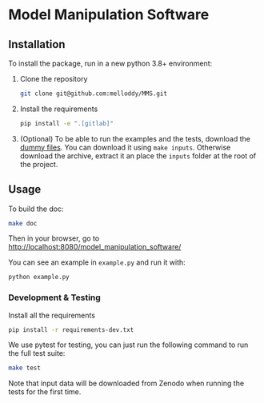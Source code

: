 # Model Manipulation Software

## Installation

To install the package, run in a new python 3.8+ environment:

1. Clone the repository

   ```sh
   git clone git@github.com:melloddy/MMS.git
   ```

2. Install the requirements

   ```sh
   pip install -e ".[gitlab]"
   ```

3. (Optional) To be able to run the examples and the tests, download the [dummy files](https://zenodo.org/record/6560873). You can download it using `make inputs`. Otherwise download the archive, extract it an place the `inputs` folder at the root of the project.

## Usage

To build the doc:

```sh
make doc
```

Then in your browser, go to [http://localhost:8080/model_manipulation_software/](http://localhost:8080/model_manipulation_software/)

You can see an example in `example.py` and run it with:

```sh
python example.py
```

### Development & Testing

Install all the requirements

```sh
pip install -r requirements-dev.txt
```

We use pytest for testing, you can just run the following command to run the full test suite:

```sh
make test
```

Note that input data will be downloaded from Zenodo when running the tests for the first time.
